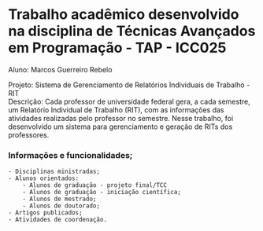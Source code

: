 # Trabalho acadêmico desenvolvido na disciplina de Técnicas Avançados em Programação - TAP - ICC025
  Aluno: Marcos Guerreiro Rebelo

  Projeto: Sistema de Gerenciamento de Relatórios Individuais de Trabalho - RIT <br />
  Descrição: Cada professor de universidade federal gera, a cada semestre, um Relatório Individual de Trabalho (RIT), com as informações das atividades realizadas pelo professor no semestre. Nesse trabalho, foi desenvolvido um sistema para gerenciamento e geração de RITs dos professores. 
 
 ###   Informações e funcionalidades;
    - Disciplinas ministradas;
    - Alunos orientados:
        - Alunos de graduação - projeto final/TCC
        - Alunos de graduação - iniciação científica;
        - Alunos de mestrado;
        - Alunos de doutorado;
    - Artigos publicados;
    - Atividades de coordenação.
    

        
          


